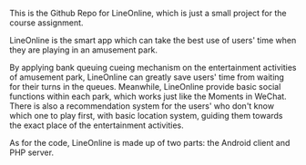 This is the Github Repo for LineOnline, which is just a small project for the course assignment.

LineOnline is the smart app which can take the best use of users' time when they are playing in an amusement park.

By applying bank queuing cueing mechanism on the entertainment activities of amusement park,
LineOnline can greatly save users' time from waiting for their turns in the queues.
Meanwhile, LineOnline provide basic social functions within each park, which works just like the Moments in WeChat.
There is also a recommendation system for the users' who don't know which one to play first,
with basic location system, guiding them towards the exact place of the entertainment activities.

As for the code, LineOnline is made up of two parts: the Android client and PHP server.
